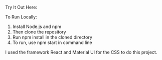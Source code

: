 Try It Out Here: 

To Run Locally:
1. Install Node.js and npm
2. Then clone the repository
3. Run npm install in the cloned directory
4. To run, use npm start in command line

I used the framework React and Material UI for the CSS to do this project.


